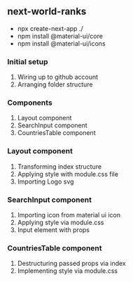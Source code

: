 ## next-world-ranks

- npx create-next-app ./
- npm install @material-ui/core
- npm install @material-ui/icons

### Initial setup

1. Wiring up to github account
2. Arranging folder structure

### Components

1. Layout component
2. SearchInput component
3. CountriesTable component

### Layout component

1. Transforming index structure
2. Applying style with module.css file
3. Importing Logo svg

### SearchInput component

1. Importing icon from material ui icon
2. Applying style via module.css
3. Input element with props

### CountriesTable component

1. Destructuring passed props via index
2. Implementing style via module.css
